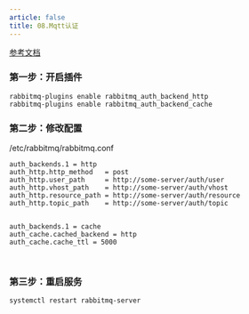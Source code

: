```yaml
---
article: false 
title: 08.Mqtt认证
---
```


[参考文档](https://github.com/rabbitmq/rabbitmq-auth-backend-http)

### 第一步：开启插件
```shell
rabbitmq-plugins enable rabbitmq_auth_backend_http
rabbitmq-plugins enable rabbitmq_auth_backend_cache
```

### 第二步：修改配置

/etc/rabbitmq/rabbitmq.conf
```text
auth_backends.1 = http
auth_http.http_method   = post
auth_http.user_path     = http://some-server/auth/user
auth_http.vhost_path    = http://some-server/auth/vhost
auth_http.resource_path = http://some-server/auth/resource
auth_http.topic_path    = http://some-server/auth/topic


auth_backends.1 = cache
auth_cache.cached_backend = http
auth_cache.cache_ttl = 5000



```

### 第三步：重启服务
```shell
systemctl restart rabbitmq-server
```




